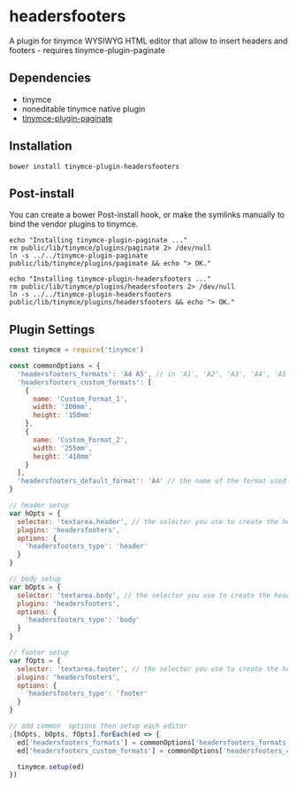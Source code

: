 # headersfooters

A plugin for tinymce WYSIWYG HTML editor that allow to insert headers and footers - requires tinymce-plugin-paginate

## Dependencies

- tinymce
- noneditable tinymce native plugin
- [tinymce-plugin-paginate](https://github.com/sirap-group/tinymce-plugin-paginate)

## Installation

    bower install tinymce-plugin-headersfooters

## Post-install

You can create a bower Post-install hook, or make the symlinks manually to bind the vendor plugins to tinymce.

    echo "Installing tinymce-plugin-paginate ..."
    rm public/lib/tinymce/plugins/paginate 2> /dev/null
    ln -s ../../tinymce-plugin-paginate public/lib/tinymce/plugins/paginate && echo "> OK."

    echo "Installing tinymce-plugin-headersfooters ..."
    rm public/lib/tinymce/plugins/headersfooters 2> /dev/null
    ln -s ../../tinymce-plugin-headersfooters public/lib/tinymce/plugins/headersfooters && echo "> OK."

## Plugin Settings

```js
const tinymce = require('tinymce')

const commonOptions = {
  'headersfooters_formats': 'A4 A5', // in 'A1', 'A2', 'A3', 'A4', 'A5'
  'headersfooters_custom_formats': [
    {
      name: 'Custom_Format_1',
      width: '200mm',
      height: '150mm'
    },
    {
      name: 'Custom_Format_2',
      width: '255mm',
      height: '410mm'
    }
  ],
  'headersfooters_default_format': 'A4' // the name of the format used by default for a new doc
}

// header setup
var hOpts = {
  selector: 'textarea.header', // the selector you use to create the header
  plugins: 'headersfooters',
  options: {
    'headersfooters_type': 'header'
  }
}

// body setup
var bOpts = {
  selector: 'textarea.body', // the selector you use to create the header
  plugins: 'headersfooters',
  options: {
    'headersfooters_type': 'body'
  }
}

// footer setup
var fOpts = {
  selector: 'textarea.footer', // the selector you use to create the header
  plugins: 'headersfooters',
  options: {
    'headersfooters_type': 'footer'
  }
}

// add common  options then setup each editor
;[hOpts, bOpts, fOpts].forEach(ed => {
  ed['headersfooters_formats'] = commonOptions['headersfooters_formats']
  ed['headersfooters_custom_formats'] = commonOptions['headersfooters_custom_formats']

  tinymce.setup(ed)
})
```
